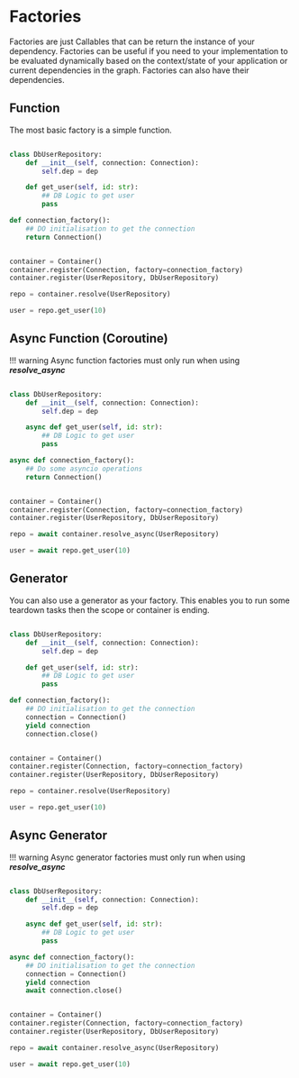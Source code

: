 # Factories

Factories are just Callables that can be return the instance of your dependency. Factories can be useful if you need to your implementation to be evaluated dynamically based on the context/state of your application or current dependencies in the graph.
Factories can also have their dependencies.

## Function
The most basic factory is a simple function.

```python

class DbUserRepository:
    def __init__(self, connection: Connection):
        self.dep = dep

    def get_user(self, id: str):
        ## DB Logic to get user
        pass

def connection_factory():
    ## DO initialisation to get the connection
    return Connection()


container = Container()
container.register(Connection, factory=connection_factory)
container.register(UserRepository, DbUserRepository)

repo = container.resolve(UserRepository)

user = repo.get_user(10)
```


## Async Function (Coroutine)


!!! warning
    Async function factories must only run when using ***resolve_async***

```python

class DbUserRepository:
    def __init__(self, connection: Connection):
        self.dep = dep

    async def get_user(self, id: str):
        ## DB Logic to get user
        pass

async def connection_factory():
    ## Do some asyncio operations
    return Connection()


container = Container()
container.register(Connection, factory=connection_factory)
container.register(UserRepository, DbUserRepository)

repo = await container.resolve_async(UserRepository)

user = await repo.get_user(10)
```

## Generator

You can also use a generator as your factory.
This enables you to run some teardown tasks then the scope or container is ending.

```python

class DbUserRepository:
    def __init__(self, connection: Connection):
        self.dep = dep

    def get_user(self, id: str):
        ## DB Logic to get user
        pass

def connection_factory():
    ## DO initialisation to get the connection
    connection = Connection()
    yield connection
    connection.close()


container = Container()
container.register(Connection, factory=connection_factory)
container.register(UserRepository, DbUserRepository)

repo = container.resolve(UserRepository)

user = repo.get_user(10)
```


## Async Generator

!!! warning
    Async generator factories must only run when using ***resolve_async***

```python

class DbUserRepository:
    def __init__(self, connection: Connection):
        self.dep = dep

    async def get_user(self, id: str):
        ## DB Logic to get user
        pass

async def connection_factory():
    ## DO initialisation to get the connection
    connection = Connection()
    yield connection
    await connection.close()


container = Container()
container.register(Connection, factory=connection_factory)
container.register(UserRepository, DbUserRepository)

repo = await container.resolve_async(UserRepository)

user = await repo.get_user(10)
```